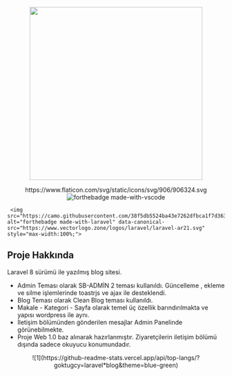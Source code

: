 <p align="center"><a href="https://laravel.com" target="_blank"><img src="https://raw.githubusercontent.com/laravel/art/master/logo-lockup/5%20SVG/2%20CMYK/1%20Full%20Color/laravel-logolockup-cmyk-red.svg" width="400"></a></p>

<p align="center">https://www.flaticon.com/svg/static/icons/svg/906/906324.svg
     <img src="https://camo.githubusercontent.com/38f5db5524ba43e7262dfbca1f7d3631ba127fb1596785dfd707d5fc671821c9/687474703a2f2f466f7254686542616467652e636f6d2f696d616765732f6261646765732f6d6164652d776974682d707974686f6e2e737667" alt="forthebadge made-with-vscode" data-canonical-src="https://www.flaticon.com/svg/static/icons/svg/906/906324.svg" style="max-width:100%;">
    
     <img src="https://camo.githubusercontent.com/38f5db5524ba43e7262dfbca1f7d3631ba127fb1596785dfd707d5fc671821c9/687474703a2f2f466f7254686542616467652e636f6d2f696d616765732f6261646765732f6d6164652d776974682d707974686f6e2e737667" alt="forthebadge made-with-laravel" data-canonical-src="https://www.vectorlogo.zone/logos/laravel/laravel-ar21.svg" style="max-width:100%;">
</p>



## Proje Hakkında

Laravel 8 sürümü ile yazılmış blog sitesi.

- Admin Teması olarak SB-ADMİN 2 teması kullanıldı. Güncelleme , ekleme ve silme işlemlerinde toastrjs ve ajax ile desteklendi.
- Blog Teması olarak Clean Blog teması kullanıldı.
- Makale - Kategori - Sayfa olarak temel üç özellik barındırılmakta ve yapısı wordpress ile aynı.
- İletişim bölümünden gönderilen mesajlar Admin Panelinde görünebilmekte.
- Proje Web 1.0 baz alınarak hazırlanmıştır. Ziyaretçilerin iletişim bölümü dışında sadece okuyucu konumundadır.

<p align="center">
    ![1](https://github-readme-stats.vercel.app/api/top-langs/?goktugcy=laravel*blog&theme=blue-green)
</p>



